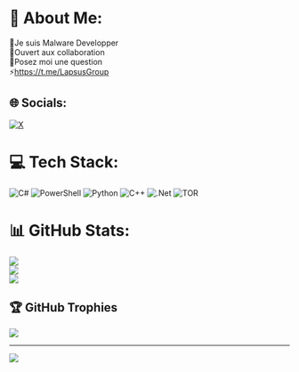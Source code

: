# 💫 About Me:
🔭Je suis Malware Developper<br>🤝Ouvert aux collaboration<br>💬Posez moi une question<br>⚡https://t.me/LapsusGroup


## 🌐 Socials:
[![X](https://img.shields.io/badge/X-black.svg?logo=X&logoColor=white)](https://x.com/ZZART3XX) 

# 💻 Tech Stack:
![C#](https://img.shields.io/badge/c%23-%23239120.svg?style=for-the-badge&logo=csharp&logoColor=white) ![PowerShell](https://img.shields.io/badge/PowerShell-%235391FE.svg?style=for-the-badge&logo=powershell&logoColor=white) ![Python](https://img.shields.io/badge/python-3670A0?style=for-the-badge&logo=python&logoColor=ffdd54) ![C++](https://img.shields.io/badge/c++-%2300599C.svg?style=for-the-badge&logo=c%2B%2B&logoColor=white) ![.Net](https://img.shields.io/badge/.NET-5C2D91?style=for-the-badge&logo=.net&logoColor=white) ![TOR](https://img.shields.io/badge/tor-%237E4798.svg?style=for-the-badge&logo=tor-project&logoColor=white)
# 📊 GitHub Stats:
![](https://github-readme-stats.vercel.app/api?username=ZZART3XX&theme=default&hide_border=false&include_all_commits=true&count_private=false)<br/>
![](https://github-readme-streak-stats.herokuapp.com/?user=ZZART3XX&theme=default&hide_border=false)<br/>
![](https://github-readme-stats.vercel.app/api/top-langs/?username=ZZART3XX&theme=default&hide_border=false&include_all_commits=true&count_private=false&layout=compact)

## 🏆 GitHub Trophies
![](https://github-profile-trophy.vercel.app/?username=ZZART3XX&theme=dracula&no-frame=false&no-bg=false&margin-w=4)

---
[![](https://visitcount.itsvg.in/api?id=ZZART3XX&icon=0&color=0)](https://visitcount.itsvg.in)

<!-- Proudly created with GPRM ( https://gprm.itsvg.in ) -->
